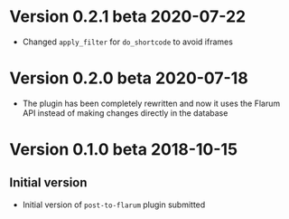 # Version 0.2.1 beta 2020-07-22
* Changed `apply_filter` for `do_shortcode` to avoid iframes

# Version 0.2.0 beta 2020-07-18
* The plugin has been completely rewritten and now it uses the Flarum API instead of making changes directly in the database

# Version 0.1.0 beta 2018-10-15

## Initial version
* Initial version of `post-to-flarum` plugin submitted
